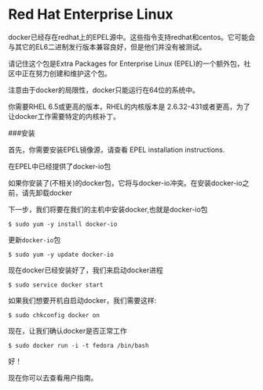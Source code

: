 Red Hat Enterprise Linux
===

docker已经存在redhat上的EPEL源中。这些指令支持redhat和centos。它可能会与其它的EL6二进制发行版本兼容良好，但是他们并没有被测试。

请记住这个包是Extra Packages for Enterprise Linux (EPEL)的一个额外包，社区中正在努力创建和维护这个包。

注意由于docker的局限性，docker只能运行在64位的系统中。

你需要RHEL 6.5或更高的版本，RHEL的内核版本是 2.6.32-431或者更高，为了让docker工作需要特定的内核补丁。

###安装

首先，你需要安装EPEL镜像源，请查看 EPEL installation instructions.

在EPEL中已经提供了docker-io包

如果你安装了(不相关)的docker包，它将与docker-io冲突。在安装docker-io之前，请先卸载docker

下一步，我们将要在我们的主机中安装docker,也就是docker-io包

	$ sudo yum -y install docker-io

更新`docker-io`包

	$ sudo yum -y update docker-io

现在docker已经安装好了，我们来启动docker进程

	$ sudo service docker start

如果我们想要开机自启动docker，我们需要这样:

	$ sudo chkconfig docker on

现在，让我们确认docker是否正常工作

	$ sudo docker run -i -t fedora /bin/bash

好！

现在你可以去查看用户指南。